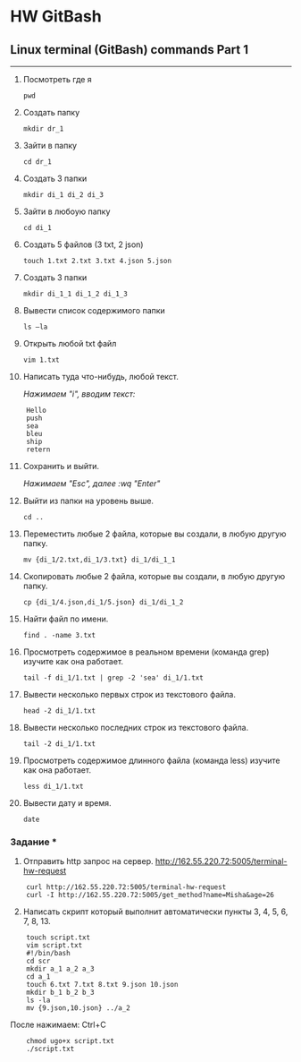 # HW GitBash

## Linux terminal (GitBash) commands Part 1
---

1. Посмотреть где я

    `pwd`

2. Создать папку

    `mkdir dr_1`

3. Зайти в папку

    `cd dr_1`

4. Создать 3 папки

    `mkdir di_1 di_2 di_3`

5. Зайти в любоую папку

    `cd di_1`

6. Создать 5 файлов (3 txt, 2 json)

    `touch 1.txt 2.txt 3.txt 4.json 5.json`

7. Создать 3 папки 

    `mkdir di_1_1 di_1_2 di_1_3`

8. Вывести список содержимого папки

    `ls –la`

9. Открыть любой txt файл

    `vim 1.txt`

10. Написать туда что-нибудь, любой текст.

    *Нажимаем "i", вводим текст:*
```
    Hello 
    push 
    sea 
    bleu
    ship
    retern
 ```   


11. Сохранить и выйти.

    *Нажимаем "Esc", далее :wq "Enter"*

12. Выйти из папки на уровень выше.

    `cd ..`


13. Переместить любые 2 файла, которые вы создали, в любую другую папку.

    `mv {di_1/2.txt,di_1/3.txt} di_1/di_1_1`

14. Скопировать любые 2 файла, которые вы создали, в любую другую папку.

    `cp {di_1/4.json,di_1/5.json} di_1/di_1_2`

15. Найти файл по имени.

    `find . -name 3.txt`

16. Просмотреть содержимое в реальном времени (команда grep) изучите как она работает.

    `tail -f di_1/1.txt | grep -2 'sea' di_1/1.txt` 

17. Вывести несколько первых строк из текстового файла.

    `head -2 di_1/1.txt` 

18. Вывести несколько последних строк из текстового файла.

    `tail -2 di_1/1.txt` 

19. Просмотреть содержимое длинного файла (команда less) изучите как она работает.

    `less di_1/1.txt` 

20. Вывести дату и время.

    `date`

### Задание *

1. Отправить http запрос на сервер. http://162.55.220.72:5005/terminal-hw-request

```
    curl http://162.55.220.72:5005/terminal-hw-request
    curl -I http://162.55.220.72:5005/get_method?name=Misha&age=26
```  

2. Написать скрипт который выполнит автоматически пункты 3, 4, 5, 6, 7, 8, 13.
```
    touch script.txt
    vim script.txt 
    #!/bin/bash
    cd scr
    mkdir a_1 a_2 a_3
    cd a_1
    touch 6.txt 7.txt 8.txt 9.json 10.json
    mkdir b_1 b_2 b_3
    ls -la 
    mv {9.json,10.json} ../a_2
```

После нажимаем: Ctrl+C

```
    chmod ugo+x script.txt 
    ./script.txt 
```
